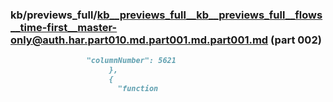 ### kb/previews_full/kb__previews_full__kb__previews_full__flows__time-first__master-only@auth.har.part010.md.part001.md.part001.md (part 002)

```md
                 "columnNumber": 5621
                      },
                      {
                        "function
```

```
